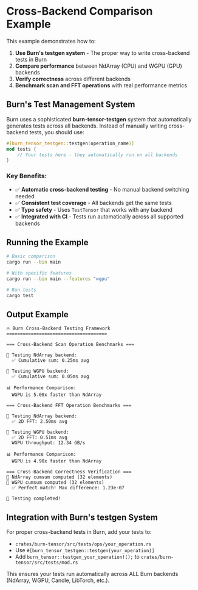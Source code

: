 # Cross-Backend Comparison Example

This example demonstrates how to:

1. **Use Burn's testgen system** - The proper way to write cross-backend tests in Burn
2. **Compare performance** between NdArray (CPU) and WGPU (GPU) backends  
3. **Verify correctness** across different backends
4. **Benchmark scan and FFT operations** with real performance metrics

## Burn's Test Management System

Burn uses a sophisticated **burn-tensor-testgen** system that automatically generates tests across all backends. Instead of manually writing cross-backend tests, you should use:

```rust
#[burn_tensor_testgen::testgen(operation_name)]
mod tests {
    // Your tests here - they automatically run on all backends
}
```

### Key Benefits:

- ✅ **Automatic cross-backend testing** - No manual backend switching needed
- ✅ **Consistent test coverage** - All backends get the same tests
- ✅ **Type safety** - Uses `TestTensor` that works with any backend
- ✅ **Integrated with CI** - Tests run automatically across all supported backends

## Running the Example

```bash
# Basic comparison
cargo run --bin main

# With specific features
cargo run --bin main --features "wgpu"

# Run tests
cargo test
```

## Output Example

```
🔥 Burn Cross-Backend Testing Framework
=====================================

=== Cross-Backend Scan Operation Benchmarks ===

🔄 Testing NdArray backend:
  ✅ Cumulative sum: 0.25ms avg

🚀 Testing WGPU backend:
  ✅ Cumulative sum: 0.05ms avg

📊 Performance Comparison:
  WGPU is 5.00x faster than NdArray

=== Cross-Backend FFT Operation Benchmarks ===

🔄 Testing NdArray backend:
  ✅ 2D FFT: 2.50ms avg

🚀 Testing WGPU backend:
  ✅ 2D FFT: 0.51ms avg
  WGPU throughput: 12.34 GB/s

📊 Performance Comparison:
  WGPU is 4.90x faster than NdArray

=== Cross-Backend Correctness Verification ===
🔄 NdArray cumsum computed (32 elements)
🚀 WGPU cumsum computed (32 elements)
  ✅ Perfect match! Max difference: 1.23e-07

🎯 Testing completed!
```

## Integration with Burn's testgen System

For proper cross-backend tests in Burn, add your tests to:
- `crates/burn-tensor/src/tests/ops/your_operation.rs`
- Use `#[burn_tensor_testgen::testgen(your_operation)]`
- Add `burn_tensor::testgen_your_operation!();` to `crates/burn-tensor/src/tests/mod.rs`

This ensures your tests run automatically across ALL Burn backends (NdArray, WGPU, Candle, LibTorch, etc.).
